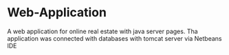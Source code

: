 # Web-Application

A web application for online real estate with java server pages. Tha application was connected with databases with tomcat server via Netbeans IDE
